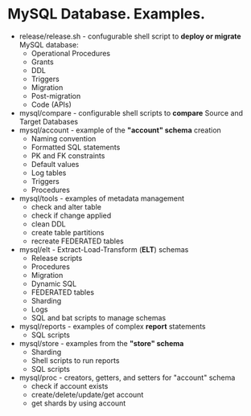 MySQL Database. Examples.
=========================

* release/release.sh - confugurable shell script to **deploy or migrate** MySQL database:
  * Operational Procedures
  * Grants
  * DDL
  * Triggers
  * Migration
  * Post-migration
  * Code (APIs)
* mysql/compare - configurable shell scripts to **compare** Source and Target Databases
* mysql/account - example of the **"account" schema** creation
  * Naming convention
  * Formatted SQL statements
  * PK and FK constraints
  * Default values
  * Log tables
  * Triggers
  * Procedures
* mysql/tools - examples of metadata management
  * check and alter table
  * check if change applied
  * clean DDL
  * create table partitions
  * recreate FEDERATED tables
* mysql/elt - Extract-Load-Transform (**ELT**) schemas
  * Release scripts
  * Procedures
  * Migration
  * Dynamic SQL
  * FEDERATED tables
  * Sharding
  * Logs
  * SQL and bat scripts to manage schemas 
* mysql/reports - examples of complex **report** statements
  * SQL scripts
* mysql/store - examples from the **"store" schema**
  * Sharding
  * Shell scripts to run reports
  * SQL scripts
* mysql/proc - creators, getters, and setters for "account" schema
  * check if account exists
  * create/delete/update/get account
  * get shards by using account
